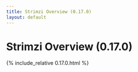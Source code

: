 ```yaml
---
title: Strimzi Overview (0.17.0)
layout: default
---
```


<h1>Strimzi Overview (0.17.0)</h1>

{% include_relative 0.17.0.html %}
